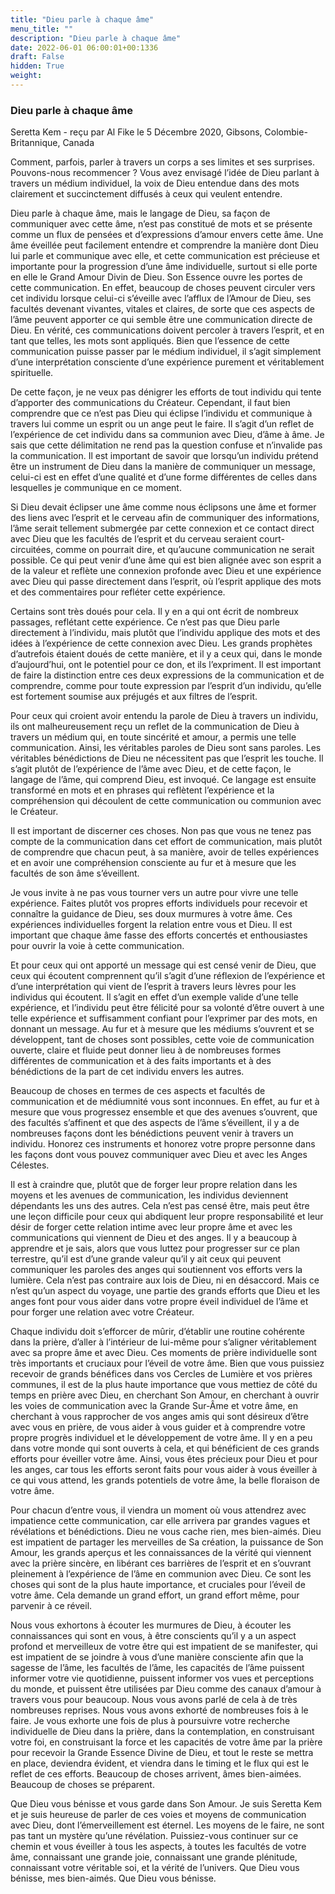 ```yaml
---
title: "Dieu parle à chaque âme"
menu_title: ""
description: "Dieu parle à chaque âme"
date: 2022-06-01 06:00:01+00:1336
draft: False
hidden: True
weight:
---
```

### Dieu parle à chaque âme

Seretta Kem - reçu par Al Fike le 5 Décembre 2020, Gibsons, Colombie-Britannique, Canada

Comment, parfois, parler à travers un corps a ses limites et ses surprises. Pouvons-nous recommencer ? Vous avez envisagé l’idée de Dieu parlant à travers un médium individuel, la voix de Dieu entendue dans des mots clairement et succinctement diffusés à ceux qui veulent entendre.

Dieu parle à chaque âme, mais le langage de Dieu, sa façon de communiquer avec cette âme, n’est pas constitué de mots et se présente comme un flux de pensées et d’expressions d’amour envers cette âme. Une âme éveillée peut facilement entendre et comprendre la manière dont Dieu lui parle et communique avec elle, et cette communication est précieuse et importante pour la progression d’une âme individuelle, surtout si elle porte en elle le Grand Amour Divin de Dieu. Son Essence ouvre les portes de cette communication. En effet, beaucoup de choses peuvent circuler vers cet individu lorsque celui-ci s’éveille avec l’afflux de l’Amour de Dieu, ses facultés devenant vivantes, vitales et claires, de sorte que ces aspects de l’âme peuvent apporter ce qui semble être une communication directe de Dieu. En vérité, ces communications doivent percoler à travers l’esprit, et en tant que telles, les mots sont appliqués. Bien que l’essence de cette communication puisse passer par le médium individuel, il s’agit simplement d’une interprétation consciente d’une expérience purement et véritablement spirituelle.

De cette façon, je ne veux pas dénigrer les efforts de tout individu qui tente d’apporter des communications du Créateur. Cependant, il faut bien comprendre que ce n’est pas Dieu qui éclipse l’individu et communique à travers lui comme un esprit ou un ange peut le faire. Il s’agit d’un reflet de l’expérience de cet individu dans sa communion avec Dieu, d’âme à âme. Je sais que cette délimitation ne rend pas la question confuse et n’invalide pas la communication. Il est important de savoir que lorsqu’un individu prétend être un instrument de Dieu dans la manière de communiquer un message, celui-ci est en effet d’une qualité et d’une forme différentes de celles dans lesquelles je communique en ce moment.

Si Dieu devait éclipser une âme comme nous éclipsons une âme et former des liens avec l’esprit et le cerveau afin de communiquer des informations, l’âme serait tellement submergée par cette connexion et ce contact direct avec Dieu que les facultés de l’esprit et du cerveau seraient court-circuitées, comme on pourrait dire, et qu’aucune communication ne serait possible. Ce qui peut venir d’une âme qui est bien alignée avec son esprit a de la valeur et reflète une connexion profonde avec Dieu et une expérience avec Dieu qui passe directement dans l’esprit, où l’esprit applique des mots et des commentaires pour refléter cette expérience.

Certains sont très doués pour cela. Il y en a qui ont écrit de nombreux passages, reflétant cette expérience. Ce n’est pas que Dieu parle directement à l’individu, mais plutôt que l’individu applique des mots et des idées à l’expérience de cette connexion avec Dieu. Les grands prophètes d’autrefois étaient doués de cette manière, et il y a ceux qui, dans le monde d’aujourd’hui, ont le potentiel pour ce don, et ils l’expriment. Il est important de faire la distinction entre ces deux expressions de la communication et de comprendre, comme pour toute expression par l’esprit d’un individu, qu’elle est fortement soumise aux préjugés et aux filtres de l’esprit.

Pour ceux qui croient avoir entendu la parole de Dieu à travers un individu, ils ont malheureusement reçu un reflet de la communication de Dieu à travers un médium qui, en toute sincérité et amour, a permis une telle communication. Ainsi, les véritables paroles de Dieu sont sans paroles. Les véritables bénédictions de Dieu ne nécessitent pas que l’esprit les touche. Il s’agit plutôt de l’expérience de l’âme avec Dieu, et de cette façon, le langage de l’âme, qui comprend Dieu, est invoqué. Ce langage est ensuite transformé en mots et en phrases qui reflètent l’expérience et la compréhension qui découlent de cette communication ou communion avec le Créateur.

Il est important de discerner ces choses. Non pas que vous ne tenez pas compte de la communication dans cet effort de communication, mais plutôt de comprendre que chacun peut, à sa manière, avoir de telles expériences et en avoir une compréhension consciente au fur et à mesure que les facultés de son âme s’éveillent.

Je vous invite à ne pas vous tourner vers un autre pour vivre une telle expérience. Faites plutôt vos propres efforts individuels pour recevoir et connaître la guidance de Dieu, ses doux murmures à votre âme. Ces expériences individuelles forgent la relation entre vous et Dieu. Il est important que chaque âme fasse des efforts concertés et enthousiastes pour ouvrir la voie à cette communication.

Et pour ceux qui ont apporté un message qui est censé venir de Dieu, que ceux qui écoutent comprennent qu’il s’agit d’une réflexion de l’expérience et d’une interprétation qui vient de l’esprit à travers leurs lèvres pour les individus qui écoutent. Il s’agit en effet d’un exemple valide d’une telle expérience, et l’individu peut être félicité pour sa volonté d’être ouvert à une telle expérience et suffisamment confiant pour l’exprimer par des mots, en donnant un message. Au fur et à mesure que les médiums s’ouvrent et se développent, tant de choses sont possibles, cette voie de communication ouverte, claire et fluide peut donner lieu à de nombreuses formes différentes de communication et à des faits importants et à des bénédictions de la part de cet individu envers les autres.

Beaucoup de choses en termes de ces aspects et facultés de communication et de médiumnité vous sont inconnues. En effet, au fur et à mesure que vous progressez ensemble et que des avenues s’ouvrent, que des facultés s’affinent et que des aspects de l’âme s’éveillent, il y a de nombreuses façons dont les bénédictions peuvent venir à travers un individu. Honorez ces instruments et honorez votre propre personne dans les façons dont vous pouvez communiquer avec Dieu et avec les Anges Célestes.

Il est à craindre que, plutôt que de forger leur propre relation dans les moyens et les avenues de communication, les individus deviennent dépendants les uns des autres. Cela n’est pas censé être, mais peut être une leçon difficile pour ceux qui abdiquent leur propre responsabilité et leur désir de forger cette relation intime avec leur propre âme et avec les communications qui viennent de Dieu et des anges. Il y a beaucoup à apprendre et je sais, alors que vous luttez pour progresser sur ce plan terrestre, qu’il est d’une grande valeur qu’il y ait ceux qui peuvent communiquer les paroles des anges qui soutiennent vos efforts vers la lumière. Cela n’est pas contraire aux lois de Dieu, ni en désaccord. Mais ce n’est qu’un aspect du voyage, une partie des grands efforts que Dieu et les anges font pour vous aider dans votre propre éveil individuel de l’âme et pour forger une relation avec votre Créateur.

Chaque individu doit s’efforcer de mûrir, d’établir une routine cohérente dans la prière, d’aller à l’intérieur de lui-même pour s’aligner véritablement avec sa propre âme et avec Dieu. Ces moments de prière individuelle sont très importants et cruciaux pour l’éveil de votre âme. Bien que vous puissiez recevoir de grands bénéfices dans vos Cercles de Lumière et vos prières communes, il est de la plus haute importance que vous mettiez de côté du temps en prière avec Dieu, en cherchant Son Amour, en cherchant à ouvrir les voies de communication avec la Grande Sur-Âme et votre âme, en cherchant à vous rapprocher de vos anges amis qui sont désireux d’être avec vous en prière, de vous aider à vous guider et à comprendre votre propre progrès individuel et le développement de votre âme. Il y en a peu dans votre monde qui sont ouverts à cela, et qui bénéficient de ces grands efforts pour éveiller votre âme. Ainsi, vous êtes précieux pour Dieu et pour les anges, car tous les efforts seront faits pour vous aider à vous éveiller à ce qui vous attend, les grands potentiels de votre âme, la belle floraison de votre âme.

Pour chacun d’entre vous, il viendra un moment où vous attendrez avec impatience cette communication, car elle arrivera par grandes vagues et révélations et bénédictions. Dieu ne vous cache rien, mes bien-aimés. Dieu est impatient de partager les merveilles de Sa création, la puissance de Son Amour, les grands aperçus et les connaissances de la vérité qui viennent avec la prière sincère, en libérant ces barrières de l’esprit et en s’ouvrant pleinement à l’expérience de l’âme en communion avec Dieu. Ce sont les choses qui sont de la plus haute importance, et cruciales pour l’éveil de votre âme. Cela demande un grand effort, un grand effort même, pour parvenir à ce réveil.

Nous vous exhortons à écouter les murmures de Dieu, à écouter les connaissances qui sont en vous, à être conscients qu’il y a un aspect profond et merveilleux de votre être qui est impatient de se manifester, qui est impatient de se joindre à vous d’une manière consciente afin que la sagesse de l’âme, les facultés de l’âme, les capacités de l’âme puissent informer votre vie quotidienne, puissent informer vos vues et perceptions du monde, et puissent être utilisées par Dieu comme des canaux d’amour à travers vous pour beaucoup. Nous vous avons parlé de cela à de très nombreuses reprises. Nous vous avons exhorté de nombreuses fois à le faire. Je vous exhorte une fois de plus à poursuivre votre recherche individuelle de Dieu dans la prière, dans la contemplation, en construisant votre foi, en construisant la force et les capacités de votre âme par la prière pour recevoir la Grande Essence Divine de Dieu, et tout le reste se mettra en place, deviendra évident, et viendra dans le timing et le flux qui est le reflet de ces efforts. Beaucoup de choses arrivent, âmes bien-aimées. Beaucoup de choses se préparent.

Que Dieu vous bénisse et vous garde dans Son Amour. Je suis Seretta Kem et je suis heureuse de parler de ces voies et moyens de communication avec Dieu, dont l’émerveillement est éternel. Les moyens de le faire, ne sont pas tant un mystère qu’une révélation. Puissiez-vous continuer sur ce chemin et vous éveiller à tous les aspects, à toutes les facultés de votre âme, connaissant une grande joie, connaissant une grande plénitude, connaissant votre véritable soi, et la vérité de l’univers. Que Dieu vous bénisse, mes bien-aimés. Que Dieu vous bénisse.



